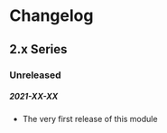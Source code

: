 # Changelog

## 2.x Series

### Unreleased
##### 2021-XX-XX

- The very first release of this module
